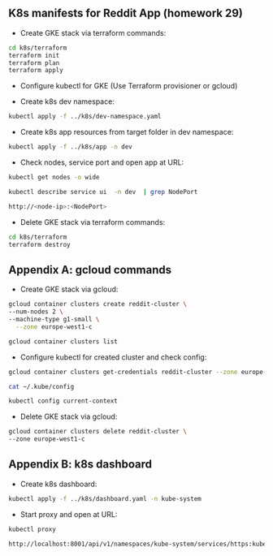 ## K8s manifests for Reddit App (homework 29)

- Create GKE stack via terraform commands:
```sh
cd k8s/terraform
terraform init
terraform plan
terraform apply
```

- Configure kubectl for GKE (Use Terraform provisioner or gcloud)

- Create k8s dev namespace:
```sh
kubectl apply -f ../k8s/dev-namespace.yaml
```

- Create k8s app resources from target folder in dev namespace:
```sh
kubectl apply -f ../k8s/app -n dev
```

- Check nodes, service port and open app at URL:
```sh
kubectl get nodes -o wide

kubectl describe service ui  -n dev  | grep NodePort

http://<node-ip>:<NodePort>
```

- Delete GKE stack via terraform commands:
```sh
cd k8s/terraform
terraform destroy
```

## Appendix A: gcloud commands

- Create GKE stack via gcloud:
```sh
gcloud container clusters create reddit-cluster \
--num-nodes 2 \
--machine-type g1-small \
  --zone europe-west1-c

gcloud container clusters list
```

- Configure kubectl for created cluster and check config:
```sh
gcloud container clusters get-credentials reddit-cluster --zone europe-west1-c --project <project_id>

cat ~/.kube/config

kubectl config current-context
```

- Delete GKE stack via gcloud:
```sh
gcloud container clusters delete reddit-cluster \
--zone europe-west1-c
```

## Appendix B: k8s dashboard

- Create k8s dashboard:
```sh
kubectl apply -f ../k8s/dashboard.yaml -n kube-system
```
- Start proxy and open at URL:
```sh
kubectl proxy

http://localhost:8001/api/v1/namespaces/kube-system/services/https:kubernetes-dashboard:/proxy/
```